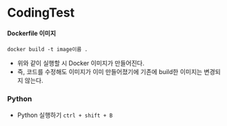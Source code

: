 # CodingTest

#### Dockerfile 이미지

`docker build -t image이름 .`

- 위와 같이 실행할 시 Docker 이미지가 만들어진다.
- 즉, 코드를 수정해도 이미지가 이미 만들어졌기에 기존에 build한 이미지는 변경되지 않는다.

### Python

- Python 실행하기
  `ctrl + shift + B`
